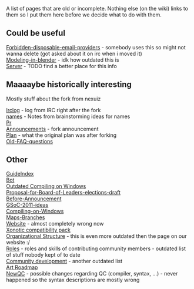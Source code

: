 A list of pages that are old or incomplete. Nothing else (on the wiki) links to them so I put them here before we decide what to do with them.


Could be useful
---------------

[Forbidden-disposable-email-providers](Forbidden-disposable-email-providers) - somebody uses this so might not wanna delete (got asked about it on irc when i moved it)  
[Modeling-in-blender](Modeling-in-blender) - idk how outdated this is  
[Server](Server) - TODO find a better place for this info 

Maaaaybe historically interesting
---------------------------------

Mostly stuff about the fork from nexuiz

[Irclog](Irclog) - log from IRC right after the fork  
[names](names) - Notes from brainstorming ideas for names  
[Pr](Pr)  
[Announcements](Announcements) - fork announcement  
[Plan](Plan) - what the original plan was after forking  
[Old-FAQ-questions](Old-FAQ-questions) 

Other
-----

[GuideIndex](GuideIndex)  
[Bot](Bot)  
[Outdated Compiling on Windows](Outdated-Compiling-on-Windows)  
[Proposal-for-Board-of-Leaders-elections-draft](Proposal-for-Board-of-Leaders-elections-draft)  
[Before-Announcement](Before-Announcement)  
[GSoC-2011-ideas](GSoC-2011-ideas)  
[Compiling-on-Windows](Compiling-on-Windows)  
[Maps-Branches](Maps-Branches)  
[Website](Website) - almost completely wrong now  
[Xonotic compatibility pack](Xonotic-compatibility-pack)  
[Organizational Structure](Organizational-Structure) - this is even more outdated then the page on our website :/  
[Roles](Roles) - roles and skills of contributing community members - outdated list of stuff nobody kept of to date  
[Community development](Community-development) - another outdated list  
[Art Roadmap](Art-Roadmap)  
[NewQC](NewQC) - possible changes regarding QC (compiler, syntax, …) - never happened so the syntax descriptions are mostly wrong  
